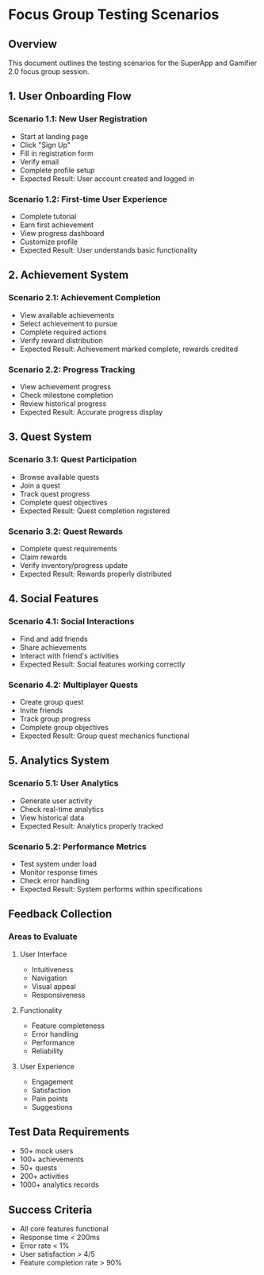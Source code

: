 # Focus Group Testing Scenarios

## Overview
This document outlines the testing scenarios for the SuperApp and Gamifier 2.0 focus group session.

## 1. User Onboarding Flow
### Scenario 1.1: New User Registration
- Start at landing page
- Click "Sign Up"
- Fill in registration form
- Verify email
- Complete profile setup
- Expected Result: User account created and logged in

### Scenario 1.2: First-time User Experience
- Complete tutorial
- Earn first achievement
- View progress dashboard
- Customize profile
- Expected Result: User understands basic functionality

## 2. Achievement System
### Scenario 2.1: Achievement Completion
- View available achievements
- Select achievement to pursue
- Complete required actions
- Verify reward distribution
- Expected Result: Achievement marked complete, rewards credited

### Scenario 2.2: Progress Tracking
- View achievement progress
- Check milestone completion
- Review historical progress
- Expected Result: Accurate progress display

## 3. Quest System
### Scenario 3.1: Quest Participation
- Browse available quests
- Join a quest
- Track quest progress
- Complete quest objectives
- Expected Result: Quest completion registered

### Scenario 3.2: Quest Rewards
- Complete quest requirements
- Claim rewards
- Verify inventory/progress update
- Expected Result: Rewards properly distributed

## 4. Social Features
### Scenario 4.1: Social Interactions
- Find and add friends
- Share achievements
- Interact with friend's activities
- Expected Result: Social features working correctly

### Scenario 4.2: Multiplayer Quests
- Create group quest
- Invite friends
- Track group progress
- Complete group objectives
- Expected Result: Group quest mechanics functional

## 5. Analytics System
### Scenario 5.1: User Analytics
- Generate user activity
- Check real-time analytics
- View historical data
- Expected Result: Analytics properly tracked

### Scenario 5.2: Performance Metrics
- Test system under load
- Monitor response times
- Check error handling
- Expected Result: System performs within specifications

## Feedback Collection
### Areas to Evaluate
1. User Interface
   - Intuitiveness
   - Navigation
   - Visual appeal
   - Responsiveness

2. Functionality
   - Feature completeness
   - Error handling
   - Performance
   - Reliability

3. User Experience
   - Engagement
   - Satisfaction
   - Pain points
   - Suggestions

## Test Data Requirements
- 50+ mock users
- 100+ achievements
- 50+ quests
- 200+ activities
- 1000+ analytics records

## Success Criteria
- All core features functional
- Response time < 200ms
- Error rate < 1%
- User satisfaction > 4/5
- Feature completion rate > 90% 